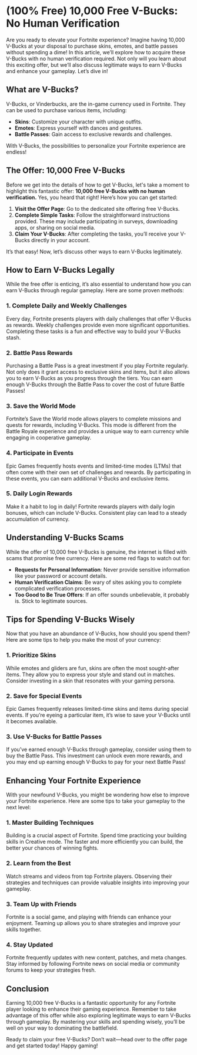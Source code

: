 # (100% Free) 10,000 Free V-Bucks: No Human Verification

Are you ready to elevate your Fortnite experience? Imagine having 10,000 V-Bucks at your disposal to purchase skins, emotes, and battle passes without spending a dime! In this article, we’ll explore how to acquire these V-Bucks with no human verification required. Not only will you learn about this exciting offer, but we’ll also discuss legitimate ways to earn V-Bucks and enhance your gameplay. Let’s dive in!

## What are V-Bucks?

V-Bucks, or Vinderbucks, are the in-game currency used in Fortnite. They can be used to purchase various items, including:

- **Skins**: Customize your character with unique outfits.
- **Emotes**: Express yourself with dances and gestures.
- **Battle Passes**: Gain access to exclusive rewards and challenges.

With V-Bucks, the possibilities to personalize your Fortnite experience are endless!

## The Offer: 10,000 Free V-Bucks

Before we get into the details of how to get V-Bucks, let's take a moment to highlight this fantastic offer: **10,000 free V-Bucks with no human verification.** Yes, you heard that right! Here’s how you can get started:

1. **Visit the Offer Page**: Go to the dedicated site offering free V-Bucks.
2. **Complete Simple Tasks**: Follow the straightforward instructions provided. These may include participating in surveys, downloading apps, or sharing on social media.
3. **Claim Your V-Bucks**: After completing the tasks, you’ll receive your V-Bucks directly in your account.

It’s that easy! Now, let’s discuss other ways to earn V-Bucks legitimately.

## How to Earn V-Bucks Legally

While the free offer is enticing, it’s also essential to understand how you can earn V-Bucks through regular gameplay. Here are some proven methods:

### 1. Complete Daily and Weekly Challenges

Every day, Fortnite presents players with daily challenges that offer V-Bucks as rewards. Weekly challenges provide even more significant opportunities. Completing these tasks is a fun and effective way to build your V-Bucks stash.

### 2. Battle Pass Rewards

Purchasing a Battle Pass is a great investment if you play Fortnite regularly. Not only does it grant access to exclusive skins and items, but it also allows you to earn V-Bucks as you progress through the tiers. You can earn enough V-Bucks through the Battle Pass to cover the cost of future Battle Passes!

### 3. Save the World Mode

Fortnite’s Save the World mode allows players to complete missions and quests for rewards, including V-Bucks. This mode is different from the Battle Royale experience and provides a unique way to earn currency while engaging in cooperative gameplay.

### 4. Participate in Events

Epic Games frequently hosts events and limited-time modes (LTMs) that often come with their own set of challenges and rewards. By participating in these events, you can earn additional V-Bucks and exclusive items.

### 5. Daily Login Rewards

Make it a habit to log in daily! Fortnite rewards players with daily login bonuses, which can include V-Bucks. Consistent play can lead to a steady accumulation of currency.

## Understanding V-Bucks Scams

While the offer of 10,000 free V-Bucks is genuine, the internet is filled with scams that promise free currency. Here are some red flags to watch out for:

- **Requests for Personal Information**: Never provide sensitive information like your password or account details.
- **Human Verification Claims**: Be wary of sites asking you to complete complicated verification processes.
- **Too Good to Be True Offers**: If an offer sounds unbelievable, it probably is. Stick to legitimate sources.

## Tips for Spending V-Bucks Wisely

Now that you have an abundance of V-Bucks, how should you spend them? Here are some tips to help you make the most of your currency:

### 1. Prioritize Skins

While emotes and gliders are fun, skins are often the most sought-after items. They allow you to express your style and stand out in matches. Consider investing in a skin that resonates with your gaming persona.

### 2. Save for Special Events

Epic Games frequently releases limited-time skins and items during special events. If you’re eyeing a particular item, it’s wise to save your V-Bucks until it becomes available.

### 3. Use V-Bucks for Battle Passes

If you’ve earned enough V-Bucks through gameplay, consider using them to buy the Battle Pass. This investment can unlock even more rewards, and you may end up earning enough V-Bucks to pay for your next Battle Pass!

## Enhancing Your Fortnite Experience

With your newfound V-Bucks, you might be wondering how else to improve your Fortnite experience. Here are some tips to take your gameplay to the next level:

### 1. Master Building Techniques

Building is a crucial aspect of Fortnite. Spend time practicing your building skills in Creative mode. The faster and more efficiently you can build, the better your chances of winning fights.

### 2. Learn from the Best

Watch streams and videos from top Fortnite players. Observing their strategies and techniques can provide valuable insights into improving your gameplay.

### 3. Team Up with Friends

Fortnite is a social game, and playing with friends can enhance your enjoyment. Teaming up allows you to share strategies and improve your skills together.

### 4. Stay Updated

Fortnite frequently updates with new content, patches, and meta changes. Stay informed by following Fortnite news on social media or community forums to keep your strategies fresh.

## Conclusion

Earning 10,000 free V-Bucks is a fantastic opportunity for any Fortnite player looking to enhance their gaming experience. Remember to take advantage of this offer while also exploring legitimate ways to earn V-Bucks through gameplay. By mastering your skills and spending wisely, you’ll be well on your way to dominating the battlefield.

Ready to claim your free V-Bucks? Don’t wait—head over to the offer page and get started today! Happy gaming!
